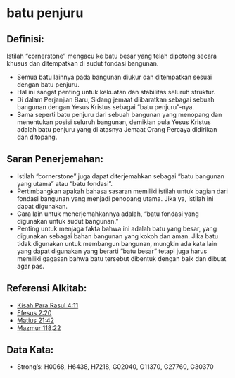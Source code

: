 # batu penjuru

## Definisi:

Istilah “cornerstone” mengacu ke batu besar yang telah dipotong secara khusus dan ditempatkan di sudut fondasi bangunan.

* Semua batu lainnya pada bangunan diukur dan ditempatkan sesuai dengan batu penjuru.
* Hal ini sangat penting untuk kekuatan dan stabilitas seluruh struktur.
* Di dalam Perjanjian Baru, Sidang jemaat diibaratkan sebagai sebuah bangunan dengan Yesus Kristus sebagai “batu penjuru”-nya.
* Sama seperti batu penjuru dari sebuah bangunan yang menopang dan menentukan posisi seluruh bangunan, demikian pula Yesus Kristus adalah batu penjuru yang di atasnya Jemaat Orang Percaya didirikan dan ditopang.

## Saran Penerjemahan:

* Istilah “cornerstone” juga dapat diterjemahkan sebagai “batu bangunan yang utama” atau “batu fondasi”.
* Pertimbangkan apakah bahasa sasaran memiliki istilah untuk bagian dari fondasi bangunan yang menjadi penopang utama. Jika ya, istilah ini dapat digunakan.
* Cara lain untuk menerjemahkannya adalah, “batu fondasi yang digunakan untuk sudut bangunan.”
* Penting untuk menjaga fakta bahwa ini adalah batu yang besar, yang digunakan sebagai bahan bangunan yang kokoh dan aman. Jika batu tidak digunakan untuk membangun bangunan, mungkin ada kata lain yang dapat digunakan yang berarti “batu besar” tetapi juga harus memiliki gagasan bahwa batu tersebut dibentuk dengan baik dan dibuat agar pas.

## Referensi Alkitab:

* [Kisah Para Rasul 4:11](rc://en/tn/help/act/04/11)
* [Efesus 2:20](rc://en/tn/help/eph/02/20)
* [Matius 21:42](rc://en/tn/help/mat/21/42)
* [Mazmur 118:22](rc://en/tn/help/psa/118/22)

## Data Kata:

* Strong’s: H0068, H6438, H7218, G02040, G11370, G27760, G30370
